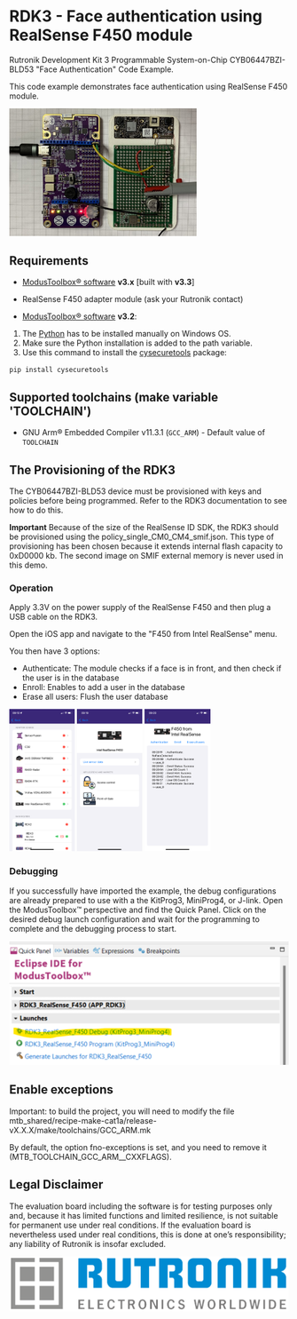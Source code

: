 # RDK3 - Face authentication using RealSense F450 module

Rutronik Development Kit 3 Programmable System-on-Chip CYB06447BZI-BLD53 "Face Authentication" Code Example.

This code example demonstrates face authentication using RealSense F450 module.

<img src="images/rdk3_f450.JPEG" style="zoom:33%;" />

## Requirements

- [ModusToolbox® software](https://www.infineon.com/cms/en/design-support/tools/sdk/modustoolbox-software/) **v3.x** [built with **v3.3**]
- RealSense F450 adapter module (ask your Rutronik contact)

- [ModusToolbox® software](https://www.infineon.com/cms/en/design-support/tools/sdk/modustoolbox-software/) **v3.2**: 

1. The [Python](https://www.python.org/) has to be installed manually on Windows OS.
2. Make sure the Python installation is added to the path variable. 
3. Use this command to install the [cysecuretools](https://pypi.org/project/cysecuretools/) package:

```
pip install cysecuretools
```

## Supported toolchains (make variable 'TOOLCHAIN')

- GNU Arm&reg; Embedded Compiler v11.3.1 (`GCC_ARM`) - Default value of `TOOLCHAIN`

## The Provisioning of the RDK3

The CYB06447BZI-BLD53 device must be provisioned with keys and policies before being programmed. Refer to the RDK3 documentation to see how to do this.

**Important**
Because of the size of the RealSense ID SDK, the RDK3 should be provisioned using the policy_single_CM0_CM4_smif.json. This type of provisioning has been chosen because it extends internal flash capacity to 0xD0000 kb. The second image on SMIF external memory is never used in this demo.

### Operation

Apply 3.3V on the power supply of the RealSense F450 and then plug a USB cable on the RDK3.

Open the iOS app and navigate to the "F450 from Intel RealSense" menu.

You then have 3 options:
- Authenticate: The module checks if a face is in front, and then check if the user is in the database
- Enroll: Enables to add a user in the database
- Erase all users: Flush the user database

<img src="images/ios_boards.PNG" style="zoom:25%;" />
<img src="images/ios_f450_info.PNG" style="zoom:25%;" />
<img src="images/ios_f450_actions.PNG" style="zoom:25%;" />

### Debugging

If you successfully have imported the example, the debug configurations are already prepared to use with a the KitProg3, MiniProg4, or J-link. Open the ModusToolbox™ perspective and find the Quick Panel. Click on the desired debug launch configuration and wait for the programming to complete and the debugging process to start.

<img src="images/debug_start.png" style="zoom:100%;" />

## Enable exceptions

Important: to build the project, you will need to modify the file mtb_shared/recipe-make-cat1a/release-vX.X.X/make/toolchains/GCC_ARM.mk

By default, the option fno-exceptions is set, and you need to remove it (MTB_TOOLCHAIN_GCC_ARM__CXXFLAGS).

## Legal Disclaimer

The evaluation board including the software is for testing purposes only and, because it has limited functions and limited resilience, is not suitable for permanent use under real conditions. If the evaluation board is nevertheless used under real conditions, this is done at one’s responsibility; any liability of Rutronik is insofar excluded. 

<img src="images/rutronik.png" style="zoom:50%;" />




